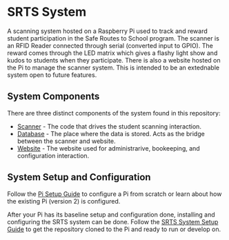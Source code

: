 # SRTS System

A scanning system hosted on a Raspberry Pi used to track and reward student
participation in the Safe Routes to School program. The scanner is an
RFID Reader connected through serial (converted input to GPIO). The reward
comes through the LED matrix which gives a flashy light show and kudos to
students when they participate.
There is also a website hosted on the Pi to manage the scanner system.
This is intended to be an extednable system open to future features.

## System Components

There are three distinct components of the system found in this repository:

* [Scanner](scanner/) - The code that drives the student scanning interaction.
* [Database](database/) - The place where the data is stored. Acts as the
bridge between the scanner and website.
* [Website](website/) - The website used for administrarive, bookeeping,
and configuration interaction.

## System Setup and Configuration

Follow the [Pi Setup Guide](PI_SETUP.md) to configure a Pi from scratch
or learn about how the existing Pi (version 2) is configured.

After your Pi has its baseline setup and configuration done, installing and
configuring the SRTS system can be done.
Follow the [SRTS System Setup Guide](SRTS_SETUP.md) to get the repository
cloned to the Pi and ready to run or develop on.

